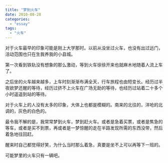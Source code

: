 ```yaml
---
title: "梦到火车"
date: 2010-08-28
categories: 
  - "essay"
tags: 
  - "火车"
---
```


对于火车最早的印象可能是刚上大学那时。以前从没坐过火车，也没有出过远门，活动范围也只在生我养我的小县城。

第一次看到铁轨没有想象的那么激动，等到火车徐徐开来也就麻木地随着人流上车了。

之后坐的火车越来越多，上车时刻渐渐布满全天，行车旅程也由短变长。经历过半夜欲梦还醒的等待，经历过挤不上火车在广场无助的等待，也经历过站着二十多个小时遥遥到站的等待。

对于火车上的人没有太多的印象，大体上也都是模糊的。南来的北往的，洋呛的北调的，灰色的白色的。

最令我不解的是，我常常梦到火车，梦到赶火车。或者是急着买票，或者是焦急的等车，或者是买不到票，再或者是一梦惊醒的走在半路发现所需的东西没带，然后着急地往回赶。

醒来时自己都觉得好笑，为什么当时那么着急，真要是坐不上可以再等下一班的。

可能梦里的火车只有一辆吧。
